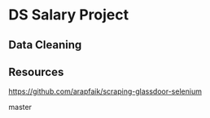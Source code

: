 # DS Salary Project

## Data Cleaning

## Resources
https://github.com/arapfaik/scraping-glassdoor-selenium

master
